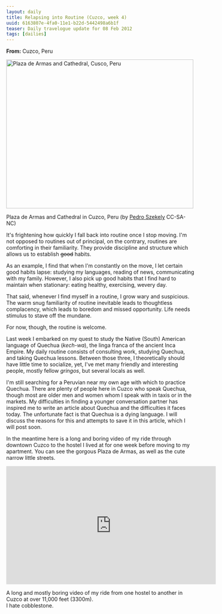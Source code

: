```yaml
---
layout: daily
title: Relapsing into Routine (Cuzco, week 4)
uuid: 6163807e-4fa0-11e1-b22d-5442498a6b1f
teaser: Daily travelogue update for 08 Feb 2012
tags: [dailies]
---
```


**From:** Cuzco, Peru

<div class="caption">
<a href="http://www.flickr.com/photos/pedrosz/2150533592/" title="Plaza de
Armas and Cathedral, Cusco, Peru by szeke, on Flickr"><img
src="http://farm3.staticflickr.com/2338/2150533592_e250b1b3e7.jpg" width="500"
height="397" alt="Plaza de Armas and Cathedral, Cusco, Peru"></a>
<p>Plaza de Armas and Cathedral in Cuzco, Peru (by <a
href="http://www.flickr.com/photos/pedrosz/2150533592/">Pedro Szekely</a>
CC-SA-NC)</p>
</div>

It's frightening how quickly I fall back into routine once I stop
moving. I'm not opposed to routines out of principal, on the contrary,
routines are comforting in their familiarity. They provide discipline and
structure which allows us to establish ~~good~~ habits.

As an example, I find that when I'm constantly on the move, I let certain good habits
lapse: studying my languages, reading of news, communicating with my family.
However, I also pick up good habits that I find hard to maintain when
stationary: eating healthy, exercising, wevery day.

That said, whenever I find myself in a routine, I grow wary and suspicious.
The warm snug familiarity of routine inevitable leads to thoughtless complacency, which
leads to boredom and missed opportunity. Life needs stimulus to stave off the
mundane.

For now, though, the routine is welcome.

Last week I embarked on my quest to study the Native (South) American language of Quechua (*kech-wa*), the linga franca of the ancient Inca Empire. My daily routine
consists of consulting work, studying Quechua, and taking Quechua lessons.
Between those three, I theoretically should have little time to socialize,
yet, I've met many friendly and interesting people, mostly fellow
*gringos*, but several locals as well.

I'm still searching for a Peruvian near my own age with which to practice Quechua.
There are plenty of people here in Cuzco who speak Quechua, though most are older men
and women whom I speak with in taxis or in the markets.  My difficulties in finding
a younger conversation partner has inspired me to write an article about Quechua
and the difficulties it faces today. The unfortunate fact is that Quechua is a dying language. I will discuss the reasons for this and attempts to save it in this article, which
I will post soon.

In the meantime here is a long and boring video of my ride through downtown
Cuzco to the hostel I lived at for one week before moving to my apartment.
You can see the gorgous Plaza de Armas, as well as the cute narrow little
streets.

<div class="caption">
<iframe width="560" height="315" src="https://www.youtube.com/embed/lh32GPhNpWg" frameborder="0" allowfullscreen></iframe>
<p>A long and mostly boring video of my ride from one hostel to another in Cuzco
at over 11,000 feet (3300m). <br /> I hate cobblestone.</p>
</div>





